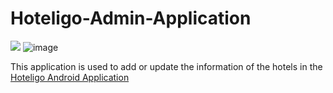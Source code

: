 # Hoteligo-Admin-Application

<img src="https://img.shields.io/badge/Android-3DDC84?style=for-the-badge&logo=android&logoColor=white" /> ![image](https://img.shields.io/badge/firebase-ffca28?style=for-the-badge&logo=firebase&logoColor=black)

This application is used to add or update the information of the hotels in the [Hoteligo Android Application](https://github.com/vishwaksena-vishnu/Hoteligo-Android-Application)
